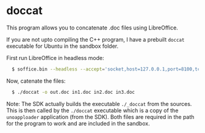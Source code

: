 # doccat
This program allows you to concatenate .doc files using LibreOffice.

If you are not upto compiling the C++ program, I have a prebuilt ```doccat```
executable for Ubuntu in the sandbox folder.

First run LibreOffice in headless mode:
```sh
  $ soffice.bin --headless --accept='socket,host=127.0.0.1,port=8100,tcpNoDelay=1;urp;'
```
Now, catenate the files:
```sh
  $ ./doccat -o out.doc in1.doc in2.doc in3.doc
```

Note: The SDK actually builds the executable ```./_doccat``` from the sources.
This is then called by the ```./doccat``` executable which is a copy of the
```unoapploader``` application (from the SDK). Both files are required in the
path for the program to work and are included in the sandbox.
